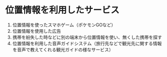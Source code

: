 # 位置情報を利用したサービス

1. 位置情報を使ったスマホゲーム（ポケモンGOなど）
1. 位置情報を使用した広告
1. 携帯を紛失した時などに別の端末から位置情報を使い、無くした携帯を探す
1. 位置情報を利用した音声ガイドシステム（旅行先などで観光先に関する情報を音声で教えてくれる観光ガイドの様なサービス）
